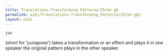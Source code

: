 ```yaml
---
title: Translations:Transforming Patterns/25/en-gb
permalink: wiki/Translations:Transforming_Patterns/25/en-gb/
layout: wiki
---
```


``` haskell
jux
```

(short for 'juxtapose') takes a transformation or an effect and plays it
in one speaker the original pattern plays in the other speaker.
